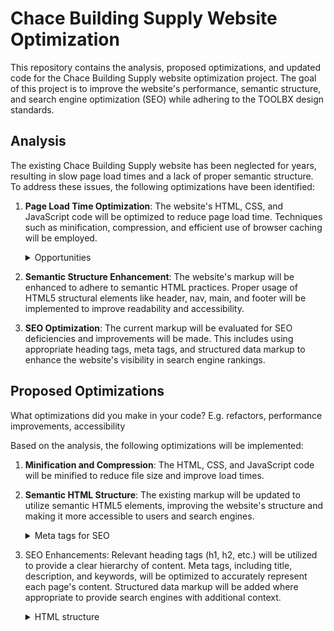 # Chace Building Supply Website Optimization

This repository contains the analysis, proposed optimizations, and updated code for the Chace Building Supply website optimization project. The goal of this project is to improve the website's performance, semantic structure, and search engine optimization (SEO) while adhering to the TOOLBX design standards.

## Analysis

The existing Chace Building Supply website has been neglected for years, resulting in slow page load times and a lack of proper semantic structure. To address these issues, the following optimizations have been identified:

1. **Page Load Time Optimization**: The website's HTML, CSS, and JavaScript code will be optimized to reduce page load time. Techniques such as minification, compression, and efficient use of browser caching will be employed.


    <details>
            <summary>Opportunities</summary>
   
    </details>
        

2. **Semantic Structure Enhancement**: The website's markup will be enhanced to adhere to semantic HTML practices. Proper usage of HTML5 structural elements like header, nav, main, and footer will be implemented to improve readability and accessibility.

3. **SEO Optimization**: The current markup will be evaluated for SEO deficiencies and improvements will be made. This includes using appropriate heading tags, meta tags, and structured data markup to enhance the website's visibility in search engine rankings.

## Proposed Optimizations

What optimizations did you make in your code? E.g. refactors, performance improvements, accessibility

Based on the analysis, the following optimizations will be implemented:

1. **Minification and Compression**: The HTML, CSS, and JavaScript code will be minified to reduce file size and improve load times. 	

2. **Semantic HTML Structure**: The existing markup will be updated to utilize semantic HTML5 elements, improving the website's structure and making it more accessible to users and search engines.

    <details>
        <summary>Meta tags for SEO</summary>

    ```html
    <html>
        <head>
            <meta charset="UTF-8">

            <title>Chace Building Supply - Quality Construction Materials for Your Projects</title>

            <meta name="description" content="Chace Building Supply offers a wide range of high-quality construction materials for residential and commercial projects. 
            Browse our catalog and find everything you need for your next construction or remodeling job.">

            <meta name="keywords" content="construction materials, building supplies, remodeling, residential construction">

            <meta name="robots" content="index, follow">

            <link rel="canonical" href="https://www.chacebuildingsupply.com/">

            <meta property="og:title" content="Chace Building Supply - Quality Construction Materials">
            <meta property="og:image" content="https://www.chacebuildingsupply.com/image.jpg">
            
        </head>
    <body>
    <!-- webpage content goes here -->
    </body>
    </html>

    ```
    </details>

4. SEO Enhancements: Relevant heading tags (h1, h2, etc.) will be utilized to provide a clear hierarchy of content. Meta tags, including title, description, and keywords, will be optimized to accurately represent each page's content. Structured data markup will be added where appropriate to provide search engines with additional context.

    <details>
            <summary>HTML structure</summary>

        <body>
            <header>
                <nav></nav>
            </header>

            <main>
                <section className="welcome">
                <div className="content-container">
                    <h1>Welcome to Chace Building Supply!</h1>
                    <p>
                    Over five generations ago in 1885, Peleg Durfree Humphrey first opened the doors of his lumber company on the riverfront wharf in Tiverton, Rhode Island. As the main suppliers for local business and residential construction, the company grew with the area and became the largest employer in Tiverton. Several generations later, P.D. Humphrey was instrumental in rebuilding the coastline areas of Southern Rhode Island and Eastern Connecticut after the devastating hurricane of 1938. A subsequent hurricane in 1954 finally resulted in a move to higher ground after company employees watched most of their inventory float away down the Sakonnet River.
                    </p>
                    <img src="/ezgif.com-webp-to-png.png" alt="deck">
                </div>
                </section>

                <!-- Add more sections or content here -->
            </main>

            <footer>
                <!-- Footer content here -->
            </footer>
        </body>

    </details>
